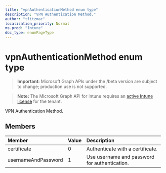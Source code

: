 ```yaml
---
title: "vpnAuthenticationMethod enum type"
description: "VPN Authentication Method."
author: "tfitzmac"
localization_priority: Normal
ms.prod: "Intune"
doc_type: enumPageType
---
```


# vpnAuthenticationMethod enum type

> **Important:** Microsoft Graph APIs under the /beta version are subject to change; production use is not supported.

> **Note:** The Microsoft Graph API for Intune requires an [active Intune license](https://go.microsoft.com/fwlink/?linkid=839381) for the tenant.

VPN Authentication Method.

## Members
|Member|Value|Description|
|:---|:---|:---|
|certificate|0|Authenticate with a certificate.|
|usernameAndPassword|1|Use username and password for authentication.|





